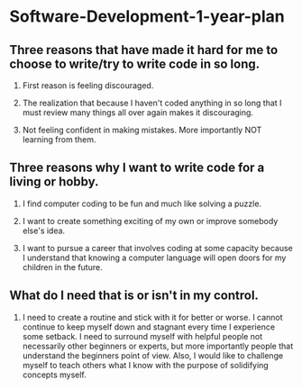 # Software-Development-1-year-plan

## Three reasons that have made it hard for me to choose to write/try to write code in so long.

1. First reason is feeling discouraged.

2. The realization that because I haven't coded anything in so long that I must review many things all over again makes it discouraging.

3. Not feeling confident in making mistakes. More importantly NOT learning from them.


## Three reasons why I want to write code for a living or hobby.

1. I find computer coding to be fun and much like solving a puzzle.

2. I want to create something exciting of my own or improve somebody else's idea.

3. I want to pursue a career that involves coding at some capacity because I understand that knowing a computer language will open doors for my children in the future.

## What do I need that is or isn't in my control.

1. I need to create a routine and stick with it for better or worse. I cannot continue to keep myself down and stagnant every time I experience some setback.
I need to surround myself with helpful people not necessarily other beginners or experts, but more importantly people that understand the beginners point of view. Also, I would like to challenge myself to teach others what I know with the purpose of solidifying concepts myself.
